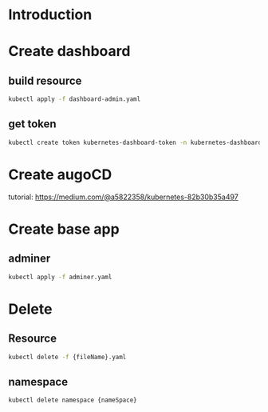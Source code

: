 # Introduction

# Create dashboard
## build resource
```bash
kubectl apply -f dashboard-admin.yaml
```
## get token
```bash
kubectl create token kubernetes-dashboard-token -n kubernetes-dashboard
```

# Create augoCD
tutorial: https://medium.com/@a5822358/kubernetes-82b30b35a497


# Create base app
## adminer
```bash
kubectl apply -f adminer.yaml
```

# Delete
## Resource
```bash
kubectl delete -f {fileName}.yaml
```
## namespace
```bash
kubectl delete namespace {nameSpace}
```